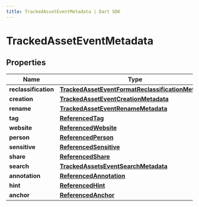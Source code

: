 ```yaml
---
title: TrackedAssetEventMetadata | Dart SDK
---
```


# TrackedAssetEventMetadata

## Properties
Name | Type | Description | Notes
------------ | ------------- | ------------- | -------------
**reclassification** | [**TrackedAssetEventFormatReclassificationMetadata**](TrackedAssetEventFormatReclassificationMetadata) |  | [optional] 
**creation** | [**TrackedAssetEventCreationMetadata**](TrackedAssetEventCreationMetadata) |  | [optional] 
**rename** | [**TrackedAssetEventRenameMetadata**](TrackedAssetEventRenameMetadata) |  | [optional] 
**tag** | [**ReferencedTag**](ReferencedTag) |  | [optional] 
**website** | [**ReferencedWebsite**](ReferencedWebsite) |  | [optional] 
**person** | [**ReferencedPerson**](ReferencedPerson) |  | [optional] 
**sensitive** | [**ReferencedSensitive**](ReferencedSensitive) |  | [optional] 
**share** | [**ReferencedShare**](ReferencedShare) |  | [optional] 
**search** | [**TrackedAssetsEventSearchMetadata**](TrackedAssetsEventSearchMetadata) |  | [optional] 
**annotation** | [**ReferencedAnnotation**](ReferencedAnnotation) |  | [optional] 
**hint** | [**ReferencedHint**](ReferencedHint) |  | [optional] 
**anchor** | [**ReferencedAnchor**](ReferencedAnchor) |  | [optional] 



